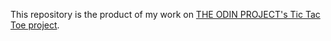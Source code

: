 This repository is the product of my work on [THE ODIN PROJECT's Tic Tac Toe project](https://www.theodinproject.com/paths/full-stack-ruby-on-rails/courses/ruby-programming/lessons/tic-tac-toe).

